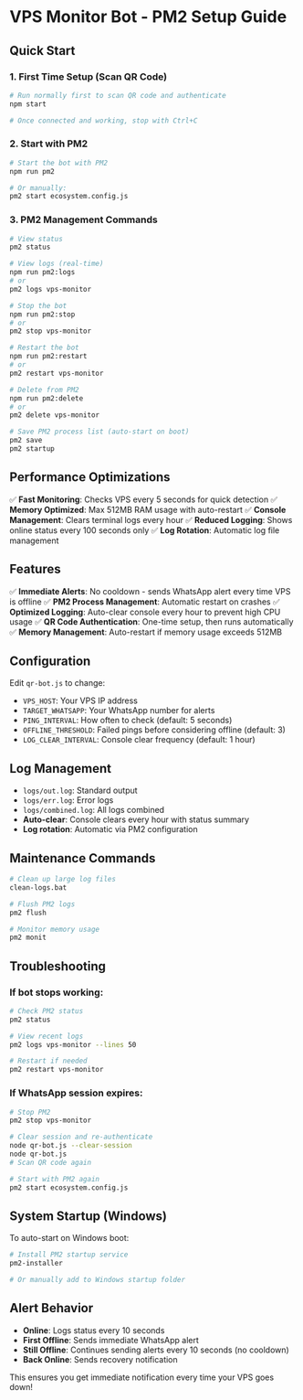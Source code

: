 # VPS Monitor Bot - PM2 Setup Guide

## Quick Start

### 1. First Time Setup (Scan QR Code)
```bash
# Run normally first to scan QR code and authenticate
npm start

# Once connected and working, stop with Ctrl+C
```

### 2. Start with PM2
```bash
# Start the bot with PM2
npm run pm2

# Or manually:
pm2 start ecosystem.config.js
```

### 3. PM2 Management Commands
```bash
# View status
pm2 status

# View logs (real-time)
npm run pm2:logs
# or
pm2 logs vps-monitor

# Stop the bot
npm run pm2:stop
# or
pm2 stop vps-monitor

# Restart the bot
npm run pm2:restart
# or
pm2 restart vps-monitor

# Delete from PM2
npm run pm2:delete
# or
pm2 delete vps-monitor

# Save PM2 process list (auto-start on boot)
pm2 save
pm2 startup
```

## Performance Optimizations

✅ **Fast Monitoring**: Checks VPS every 5 seconds for quick detection
✅ **Memory Optimized**: Max 512MB RAM usage with auto-restart
✅ **Console Management**: Clears terminal logs every hour
✅ **Reduced Logging**: Shows online status every 100 seconds only
✅ **Log Rotation**: Automatic log file management

## Features

✅ **Immediate Alerts**: No cooldown - sends WhatsApp alert every time VPS is offline
✅ **PM2 Process Management**: Automatic restart on crashes
✅ **Optimized Logging**: Auto-clear console every hour to prevent high CPU usage
✅ **QR Code Authentication**: One-time setup, then runs automatically
✅ **Memory Management**: Auto-restart if memory usage exceeds 512MB

## Configuration

Edit `qr-bot.js` to change:
- `VPS_HOST`: Your VPS IP address
- `TARGET_WHATSAPP`: Your WhatsApp number for alerts
- `PING_INTERVAL`: How often to check (default: 5 seconds)
- `OFFLINE_THRESHOLD`: Failed pings before considering offline (default: 3)
- `LOG_CLEAR_INTERVAL`: Console clear frequency (default: 1 hour)

## Log Management

- `logs/out.log`: Standard output
- `logs/err.log`: Error logs  
- `logs/combined.log`: All logs combined
- **Auto-clear**: Console clears every hour with status summary
- **Log rotation**: Automatic via PM2 configuration

## Maintenance Commands

```bash
# Clean up large log files
clean-logs.bat

# Flush PM2 logs
pm2 flush

# Monitor memory usage
pm2 monit
```

## Troubleshooting

### If bot stops working:
```bash
# Check PM2 status
pm2 status

# View recent logs
pm2 logs vps-monitor --lines 50

# Restart if needed
pm2 restart vps-monitor
```

### If WhatsApp session expires:
```bash
# Stop PM2
pm2 stop vps-monitor

# Clear session and re-authenticate
node qr-bot.js --clear-session
node qr-bot.js
# Scan QR code again

# Start with PM2 again
pm2 start ecosystem.config.js
```

## System Startup (Windows)

To auto-start on Windows boot:
```bash
# Install PM2 startup service
pm2-installer

# Or manually add to Windows startup folder
```

## Alert Behavior

- **Online**: Logs status every 10 seconds
- **First Offline**: Sends immediate WhatsApp alert
- **Still Offline**: Continues sending alerts every 10 seconds (no cooldown)
- **Back Online**: Sends recovery notification

This ensures you get immediate notification every time your VPS goes down!
